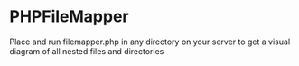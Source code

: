 # PHPFileMapper

Place and run filemapper.php in any directory on your server to get a visual diagram of all nested files and directories
